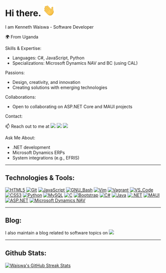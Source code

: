 # Hi there. <img src="assets/wave.gif" width="40">

I am Kenneth Waiswa - Software Developer

🌍 From Uganda

Skills & Expertise:

- Languages: C#, JavaScript, Python
- Specializations: Microsoft Dynamics NAV and BC (using CAL)
  
Passions:

- Design, creativity, and innovation
- Creating solutions with emerging technologies
  
Collaborations:

- Open to collaborating on ASP.NET Core and MAUI projects
  
Contact:


📫 Reach out to me at [<img src="https://img.shields.io/badge/Website-20d6fe.svg?&style=plastic"/>](https://www.kennethwaiswa.com/)
  [<img src="https://img.shields.io/badge/Twitter-1DA1F2.svg?&style=plastic&logo=twitter&logoColor=white"/>](https://twitter.com/WaiswaK)
  [<img src="https://img.shields.io/badge/Linkedin-0A66C2.svg?&style=plastic&logo=linkedin&logoColor=white"/>](https://www.linkedin.com/in/waiswak)
    
Ask Me About:

- .NET development
- Microsoft Dynamics ERPs
- System integrations (e.g., EFRIS)





---

## Technologies & Tools:

[![HTML5](https://img.shields.io/badge/≡-HTML5-E34F26?&style=flat-square&logo=html5&labelColor=282828)](https://developer.mozilla.org/en-US/docs/Web/HTML)
[![Git](https://img.shields.io/badge/≡-Git-F05032?logo=git&style=flat-square&labelColor=282828)](https://git-scm.com/)
[![JavaScript](https://img.shields.io/badge/≡-JavaScript-F7DF1E?logo=javascript&style=flat-square&labelColor=282828)](https://developer.mozilla.org/en-US/docs/Web/javascript)
[![GNU_Bash](https://img.shields.io/badge/≡-GNU_Bash-4EAA25?logo=GNU-Bash&style=flat-square&labelColor=282828)](https://www.gnu.org/software/bash/)
[![Vim](https://img.shields.io/badge/≡-Vim-019733?logo=Vim&style=flat-square&logoColor=019733&labelColor=282828)](https://www.vim.org/)
[![Vagrant](https://img.shields.io/badge/≡-Vagrant-1563FF?logo=vagrant&style=flat-square&logoColor=1563FF&labelColor=282828)](https://www.vagrantup.com/)
[![VS_Code](https://img.shields.io/badge/≡-VS_Code-007ACC?logo=visual-studio-code&style=flat-square&logoColor=007ACC&labelColor=282828)](https://code.visualstudio.com/)
[![CSS3](https://img.shields.io/badge/≡-CSS3-1572B6?logo=css3&style=flat-square&logoColor=1572B6&labelColor=282828)](https://developer.mozilla.org/en-US/docs/Web/CSS)
[![Python](https://img.shields.io/badge/≡-Python-3776AB?logo=Python&style=flat-square&labelColor=282828)](https://www.python.org/)
[![MySQL](https://img.shields.io/badge/≡-MySQL-4479A1?logo=mysql&style=flat-square&labelColor=282828)](https://www.mysql.com/)
[![C](https://img.shields.io/badge/≡-Language-A8B9CC?logo=C&style=flat-square&labelColor=282828)](https://www.gnu.org/software/gnu-c-manual/gnu-c-manual.html)
[![Bootstrap](https://img.shields.io/badge/≡-Bootstrap-7952B3?logo=bootstrap&style=flat-square&labelColor=282828)](https://getbootstrap.com/)
[![C#](https://img.shields.io/badge/≡-C%23-239120?logo=c-sharp&style=flat-square&labelColor=282828)](https://docs.microsoft.com/en-us/dotnet/csharp/)
[![Java](https://img.shields.io/badge/≡-Java-007396?logo=java&style=flat-square&labelColor=282828)](https://www.java.com/)
[![.NET](https://img.shields.io/badge/≡-.NET-512BD4?logo=dot-net&style=flat-square&labelColor=282828)](https://dotnet.microsoft.com/)
[![MAUI](https://img.shields.io/badge/≡-MAUI-0078D4?logo=xamarin&style=flat-square&labelColor=282828)](https://github.com/dotnet/maui)
[![ASP.NET](https://img.shields.io/badge/≡-ASP.NET-512BD4?logo=dot-net&style=flat-square&labelColor=282828)](https://dotnet.microsoft.com/apps/aspnet)
[![Microsoft Dynamics NAV](https://img.shields.io/badge/≡-Microsoft_Dynamics_NAV-00A1F1?logo=microsoft-dynamics&style=flat-square&labelColor=282828)](https://dynamics.microsoft.com/en-us/nav-overview/)



---

## Blog:

I also maintain a blog related to software topics on [<img src="https://img.shields.io/badge/Medium-12100E.svg?&style=plastic&logo=medium&logoColor=white"/>](https://medium.com/@waiswak)

---

## Github Stats:

<a href="https://git.io/streak-stats">
  <img align="center" src="https://github-readme-streak-stats.herokuapp.com?user=WaiswaK&hide_border=true&background=1d1f21&stroke=20d6fe&ring=20d6fe&fire=2191b2&dates=808080&currStreakNum=c9cacc&currStreakLabel=20d6fe&sideNums=c9cacc&sideLabels=2191b2" alt="Waiswa's GitHub Streak Stats" />
</a>
